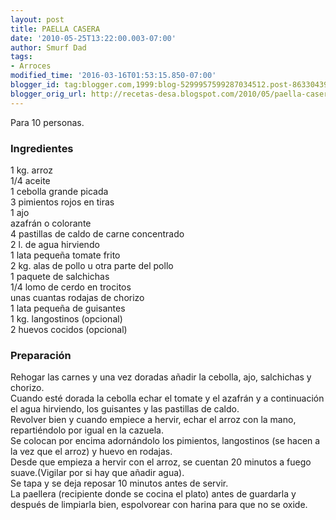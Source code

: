 ```yaml
---
layout: post
title: PAELLA CASERA
date: '2010-05-25T13:22:00.003-07:00'
author: Smurf Dad
tags:
- Arroces
modified_time: '2016-03-16T01:53:15.850-07:00'
blogger_id: tag:blogger.com,1999:blog-5299957599287034512.post-8633043930581255918
blogger_orig_url: http://recetas-desa.blogspot.com/2010/05/paella-casera.html
---
```


Para 10 personas.<br /><h3>Ingredientes</h3>1 kg. arroz<br />1/4 aceite<br />1 cebolla grande picada<br />3 pimientos rojos en tiras<br />1 ajo<br />azafrán o colorante<br />4 pastillas de caldo de carne concentrado<br />2 l. de agua hirviendo<br />1 lata pequeña tomate frito<br />2 kg. alas de pollo u otra parte del pollo<br />1 paquete de salchichas<br />1/4 lomo de cerdo en trocitos<br />unas cuantas rodajas de chorizo<br />1 lata pequeña de guisantes<br />1 kg. langostinos (opcional)<br />2 huevos cocidos (opcional)<br /><h3>Preparación</h3>Rehogar las carnes y una vez doradas añadir la cebolla, ajo, salchichas y chorizo.<br />Cuando esté dorada la cebolla echar el tomate y el azafrán y a continuación el agua hirviendo, los guisantes y las pastillas de caldo.<br />Revolver bien y cuando empiece a hervir, echar el arroz con la mano, repartiéndolo por igual en la cazuela.<br />Se colocan por encima adornándolo los pimientos, langostinos (se hacen a la vez que el arroz) y huevo en rodajas.<br />Desde que empieza a hervir con el arroz, se cuentan 20 minutos a fuego suave.(Vigilar por si hay que añadir agua).<br />Se tapa y se deja reposar 10 minutos antes de servir.<br />La paellera (recipiente donde se cocina el plato) antes de guardarla y después de limpiarla bien, espolvorear con harina para que no se oxide.